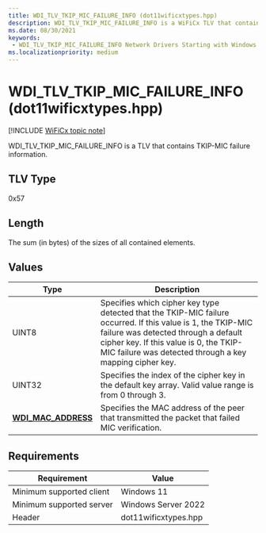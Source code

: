 ```yaml
---
title: WDI_TLV_TKIP_MIC_FAILURE_INFO (dot11wificxtypes.hpp)
description: WDI_TLV_TKIP_MIC_FAILURE_INFO is a WiFiCx TLV that contains TKIP-MIC failure information.
ms.date: 08/30/2021
keywords:
 - WDI_TLV_TKIP_MIC_FAILURE_INFO Network Drivers Starting with Windows Vista
ms.localizationpriority: medium
---
```


# WDI\_TLV\_TKIP\_MIC\_FAILURE\_INFO (dot11wificxtypes.hpp)

[!INCLUDE [WiFiCx topic note](../includes/wificx-version-warning.md)]


WDI\_TLV\_TKIP\_MIC\_FAILURE\_INFO is a TLV that contains TKIP-MIC failure information.

## TLV Type


0x57

## Length


The sum (in bytes) of the sizes of all contained elements.

## Values


| Type                                              | Description                                                                                                                                                                                                                                              |
|---------------------------------------------------|----------------------------------------------------------------------------------------------------------------------------------------------------------------------------------------------------------------------------------------------------------|
| UINT8                                             | Specifies which cipher key type detected that the TKIP-MIC failure occurred. If this value is 1, the TKIP-MIC failure was detected through a default cipher key. If this value is 0, the TKIP-MIC failure was detected through a key mapping cipher key. |
| UINT32                                            | Specifies the index of the cipher key in the default key array. Valid value range is from 0 through 3.                                                                                                                                                   |
| [**WDI\_MAC\_ADDRESS**](/windows-hardware/drivers/ddi/dot11wificxintf/ns-dot11wificxintf-wdi_mac_address) | Specifies the MAC address of the peer that transmitted the packet that failed MIC verification.                                                                                                                                                          |

 

## Requirements

|Requirement|Value|
|--- |--- |
|Minimum supported client|Windows 11|
|Minimum supported server|Windows Server 2022|
|Header|dot11wificxtypes.hpp|

 

